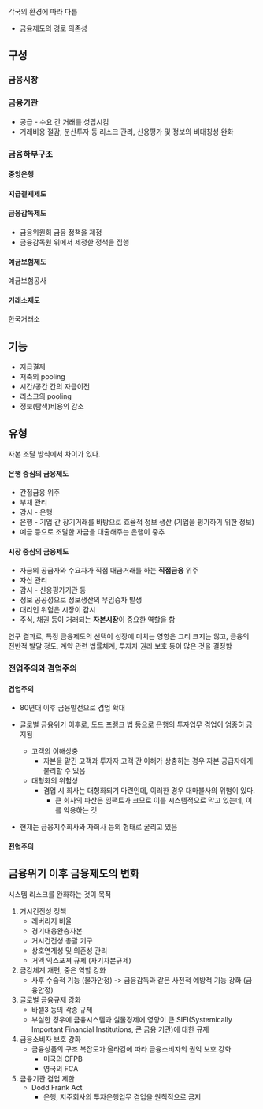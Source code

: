 각국의 환경에 따라 다름
- 금융제도의 경로 의존성
## 구성
### 금융시장
### 금융기관
- 공급 - 수요 간 거래를 성립시킴
- 거래비용 절감, 분산투자 등 리스크 관리, 신용평가 및 정보의 비대칭성 완화
### 금융하부구조
#### 중앙은행
#### 지급결제제도
#### 금융감독제도
- 금융위원회
	금융 정책을 제정
- 금융감독원
	위에서 제정한 정책을 집행
#### 예금보험제도
예금보험공사
#### 거래소제도
한국거래소
## 기능
- 지급결제
- 저축의 pooling
- 시간/공간 간의 자금이전
- 리스크의 pooling
- 정보(탐색)비용의 감소
## 유형
자본 조달 방식에서 차이가 있다.
#### 은행 중심의 금융제도
- 간접금융 위주
- 부채 관리
- 감시 - 은행
- 은행 - 기업 간 장기거래를 바탕으로 효율적 정보 생산 (기업을 평가하기 위한 정보)
- 예금 등으로 조달한 자금을 대출해주는 은행이 중추
#### 시장 중심의 금융제도
- 자금의 공급자와 수요자가 직접 대금거래를 하는 **직접금융** 위주
- 자산 관리
- 감시 - 신용평가기관 등
- 정보 공공성으로 정보생산의 무임승차 발생
- 대리인 위험은 시장이 감시
- 주식, 채권 등이 거래되는 **자본시장**이 중요한 역할을 함

연구 결과로, 특정 금융제도의 선택이 성장에 미치는 영향은 그리 크지는 않고, 
금융의 전반적 발달 정도, 계약 관련 법률체계, 투자자 권리 보호 등이 많은 것을 결정함
### 전업주의와 겸업주의
#### 겸업주의
- 80년대 이후 금융발전으로 겸업 확대
- 글로벌 금융위기 이후로, 도드 프랭크 법 등으로 은행의 투자업무 겸업이 엄중히 금지됨
	- 고객의 이해상충
		- 자본을 맡긴 고객과 투자자 고객 간 이해가 상충하는 경우 자본 공급자에게 불리할 수 있음
	- 대형화의 위험성
		- 겸업 시 회사는 대형화되기 마련인데, 이러한 경우 대마불사의 위험이 있다.
			- 큰 회사의 파산은 임팩트가 크므로 이를 시스템적으로 막고 있는데, 이를 악용하는 것

- 현재는 금융지주회사와 자회사 등의 형태로 굴리고 있음
#### 전업주의

## 금융위기 이후 금융제도의 변화

시스템 리스크를 완화하는 것이 목적

1. 거시건전성 정책
	- 레버리지 비율
	- 경기대응완충자본
	- 거시건전성 총괄 기구
	- 상호연계성 및 의존성 관리
	- 거액 익스포져 규제 (자기자본규제)
2. 금감체계 개편, 중은 역할 강화
	- 사후 수습적 기능 (물가안정) -> 
		금융감독과 같은 사전적 예방적 기능 강화 (금융안정)
3. 글로벌 금융규제 강화
	- 바젤3 등의 각종 규제
	- 부실한 경우에 금융시스템과 실물경제에 영향이 큰 SIFI(Systemically Important Financial Institutions, 큰 금융 기관)에 대한 규제
4. 금융소비자 보호 강화
	- 금융상품의 구조 복잡도가 올라감에 따라 금융소비자의 권익 보호 강화
		- 미국의 CFPB 
		- 영국의 FCA
5. 금융기관 겸업 제한
	 - Dodd Frank Act
		 - 은행, 지주회사의 투자은행업무 겸업을 원칙적으로 금지
